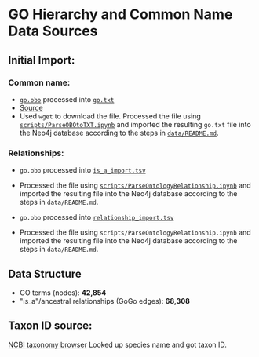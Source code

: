 # GO Hierarchy and Common Name Data Sources

## Initial Import:

### Common name:
* [`go.obo`](https://github.com/Reed-CompBio/protein-weaver/blob/main/data/GeneOntology/go.obo) processed into [`go.txt`](https://github.com/Reed-CompBio/protein-weaver/blob/main/data/GeneOntology/go.txt)
* [Source](http://current.geneontology.org/ontology/go.obo)
* Used `wget` to download the file. Processed the file using [`scripts/ParseOBOtoTXT.ipynb`](https://github.com/Reed-CompBio/protein-weaver/blob/main/scripts/ParseOBOtoTXT.ipynb) and imported the resulting `go.txt` file into the Neo4j database according to the steps in [`data/README.md`](https://github.com/Reed-CompBio/protein-weaver/blob/main/data/README.md).

### Relationships:
* `go.obo` processed into [`is_a_import.tsv`](https://github.com/Reed-CompBio/protein-weaver/blob/main/data/GeneOntology/is_a_import.tsv)
* Processed the file using [`scripts/ParseOntologyRelationship.ipynb`](https://github.com/Reed-CompBio/protein-weaver/blob/main/scripts/ParseOntologyRelationship.ipynb) and imported the resulting file into the Neo4j database according to the steps in `data/README.md`.

* `go.obo` processed into [`relationship_import.tsv`](https://github.com/Reed-CompBio/protein-weaver/blob/main/data/GeneOntology/relationship_import.tsv)
* Processed the file using `scripts/ParseOntologyRelationship.ipynb` and imported the resulting file into the Neo4j database according to the steps in `data/README.md`.

## Data Structure
* GO terms (nodes): **42,854**
* "is_a"/ancestral relationships (GoGo edges): **68,308**

## Taxon ID source:
[NCBI taxonomy browser](https://www.ncbi.nlm.nih.gov/Taxonomy/Browser/)
Looked up species name and got taxon ID.